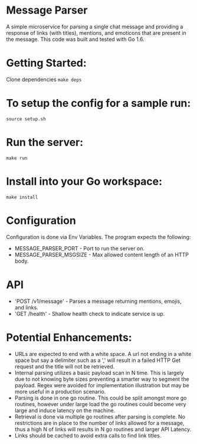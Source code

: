 # Message Parser

A simple microservice for parsing a single chat message and providing a response of links (with titles), mentions,
and emoticons that are present in the message. This code was built and tested with Go 1.6.

# Getting Started:
Clone dependencies
`make deps`

# To setup the config for a sample run:
`source setup.sh`

# Run the server:
`make run`

# Install into your Go workspace:
`make install`

# Configuration
Configuration is done via Env Variables. The program expects the following:
* MESSAGE_PARSER_PORT - Port to run the server on.
* MESSAGE_PARSER_MSGSIZE - Max allowed content length of an HTTP body.

# API
* 'POST /v1/message' - Parses a message returning mentions, emojis, and links.
* 'GET  /health' - Shallow health check to indicate service is up.

# Potential Enhancements:
* URLs are expected to end with a white space. A url not ending in a white space but say a delimiter such as a ',' will result in a failed HTTP Get request and the title will not be retrieved.
* Internal parsing utilizes a basic payload scan in N time. This is largely due to not knowing byte sizes preventing a smarter way to segment the payload. Regex were avoided for implementation illustration but may be more useful in a production scenario.
* Parsing is done in one go routine. This could be split amongst more go routines, however under large load the go routines could become very large and induce latency on the machine.
* Retrieval is done via multiple go routines after parsing is complete. No restrictions are in place to the number of links allowed for a message, thus a high N of links will results in N go routines and larger API Latency.
* Links should be cached to avoid extra calls to find link titles.
